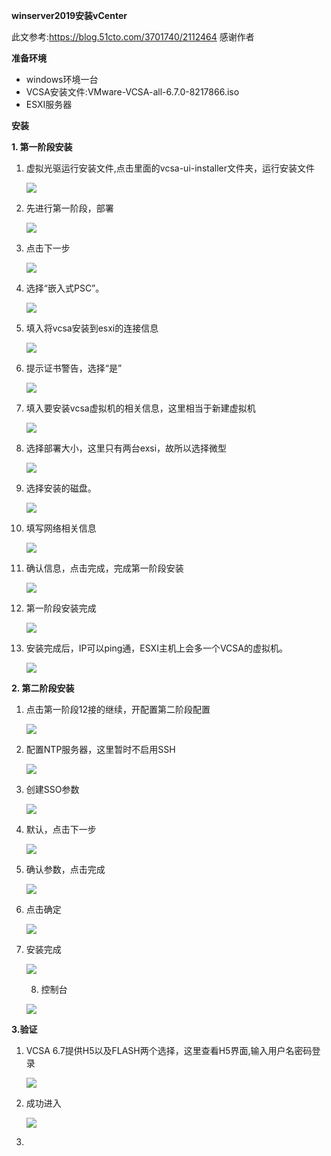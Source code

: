 <b>winserver2019安装vCenter</b>

此文参考:https://blog.51cto.com/3701740/2112464  感谢作者

**准备环境**

* windows环境一台
* VCSA安装文件:VMware-VCSA-all-6.7.0-8217866.iso
* ESXI服务器

**安装**

**1. 第一阶段安装**

1. 虚拟光驱运行安装文件,点击里面的vcsa-ui-installer文件夹，运行安装文件

   ![](https://makj-imagehost.oss-cn-hangzhou.aliyuncs.com/imagehosts/1.1.png?x-oss-process=style/makjwatermarks)

2. 先进行第一阶段，部署

   ![](https://makj-imagehost.oss-cn-hangzhou.aliyuncs.com/imagehosts/1.2.png?x-oss-process=style/makjwatermarks)

3. 点击下一步

   ![](https://makj-imagehost.oss-cn-hangzhou.aliyuncs.com/imagehosts/1.3.png?x-oss-process=style/makjwatermarks)

4. 选择“嵌入式PSC”。

   ![](https://makj-imagehost.oss-cn-hangzhou.aliyuncs.com/imagehosts/1.4.png?x-oss-process=style/makjwatermarks)

5. 填入将vcsa安装到esxi的连接信息

   ![](https://makj-imagehost.oss-cn-hangzhou.aliyuncs.com/imagehosts/1.5.png?x-oss-process=style/makjwatermarks)

6. 提示证书警告，选择“是”

   ![](https://makj-imagehost.oss-cn-hangzhou.aliyuncs.com/imagehosts/1.6.png?x-oss-process=style/makjwatermarks)

7. 填入要安装vcsa虚拟机的相关信息，这里相当于新建虚拟机

   ![](https://makj-imagehost.oss-cn-hangzhou.aliyuncs.com/imagehosts/1.7.png?x-oss-process=style/makjwatermarks)

8. 选择部署大小，这里只有两台exsi，故所以选择微型

   ![](https://makj-imagehost.oss-cn-hangzhou.aliyuncs.com/imagehosts/1.8.png?x-oss-process=style/makjwatermarks)

9. 选择安装的磁盘。

   ![](https://makj-imagehost.oss-cn-hangzhou.aliyuncs.com/imagehosts/1.9.png?x-oss-process=style/makjwatermarks)

10. 填写网络相关信息

    ![](https://makj-imagehost.oss-cn-hangzhou.aliyuncs.com/imagehosts/1.10.png?x-oss-process=style/makjwatermarks)

11. 确认信息，点击完成，完成第一阶段安装

    ![](https://makj-imagehost.oss-cn-hangzhou.aliyuncs.com/imagehosts/1.11.png?x-oss-process=style/makjwatermarks)

12. 第一阶段安装完成

    ![](https://makj-imagehost.oss-cn-hangzhou.aliyuncs.com/imagehosts/1.12.png?x-oss-process=style/makjwatermarks)

13. 安装完成后，IP可以ping通，ESXI主机上会多一个VCSA的虚拟机。

    ![](https://makj-imagehost.oss-cn-hangzhou.aliyuncs.com/imagehosts/1.13.png?x-oss-process=style/makjwatermarks)

**2. 第二阶段安装**

 1. 点击第一阶段12接的继续，开配置第二阶段配置

    ![](https://makj-imagehost.oss-cn-hangzhou.aliyuncs.com/imagehosts/2.1.png?x-oss-process=style/makjwatermarks)

 2. 配置NTP服务器，这里暂时不启用SSH

    ![](images\2.2.png)

 3. 创建SSO参数

    ![](https://makj-imagehost.oss-cn-hangzhou.aliyuncs.com/imagehosts/2.3.png?x-oss-process=style/makjwatermarks)

 4. 默认，点击下一步

    ![](https://makj-imagehost.oss-cn-hangzhou.aliyuncs.com/imagehosts/2.4.png?x-oss-process=style/makjwatermarks)

 5. 确认参数，点击完成

    ![](https://makj-imagehost.oss-cn-hangzhou.aliyuncs.com/imagehosts/2.5.png?x-oss-process=style/makjwatermarks)

 6. 点击确定

    ![](https://makj-imagehost.oss-cn-hangzhou.aliyuncs.com/imagehosts/2.6.png?x-oss-process=style/makjwatermarks)

 7. 安装完成

    ![](https://makj-imagehost.oss-cn-hangzhou.aliyuncs.com/imagehosts/2.7.png?x-oss-process=style/makjwatermarks)

	8. 控制台

    ![](https://makj-imagehost.oss-cn-hangzhou.aliyuncs.com/imagehosts/2.8.png?x-oss-process=style/makjwatermarks)

**3.验证**

 1. VCSA 6.7提供H5以及FLASH两个选择，这里查看H5界面,输入用户名密码登录

    ![](https://makj-imagehost.oss-cn-hangzhou.aliyuncs.com/imagehosts/3.1.png?x-oss-process=style/makjwatermarks)

 2. 成功进入

    ![](https://makj-imagehost.oss-cn-hangzhou.aliyuncs.com/imagehosts/3.2.png?x-oss-process=style/makjwatermarks)

 3. 